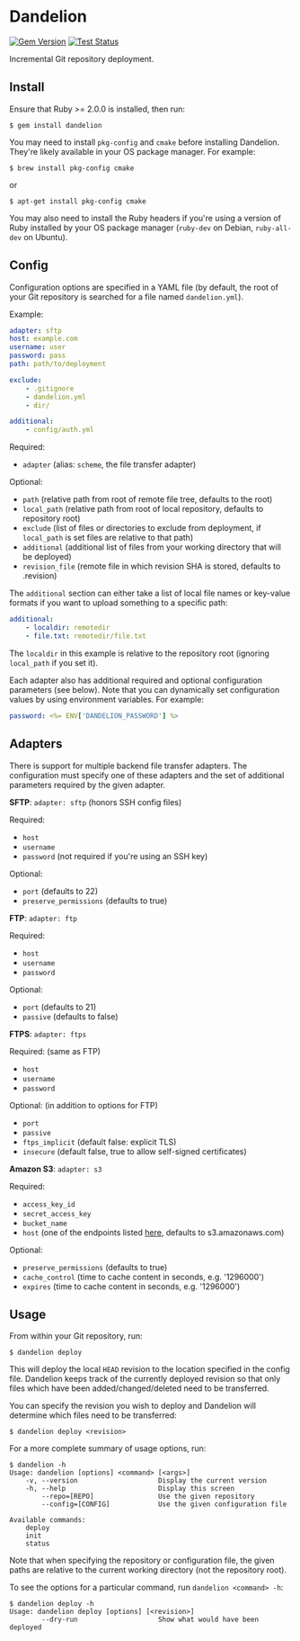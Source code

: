 Dandelion
=========
[![Gem Version](https://badge.fury.io/rb/dandelion.png)](http://badge.fury.io/rb/dandelion)
[![Test Status](https://github.com/scttnlsn/dandelion/actions/workflows/test.yml/badge.svg)](https://github.com/scttnlsn/dandelion/actions/workflows/test.yml)

Incremental Git repository deployment.

Install
-------

Ensure that Ruby >= 2.0.0 is installed, then run:

    $ gem install dandelion

You may need to install `pkg-config` and `cmake` before installing Dandelion.  They're likely available in your OS package manager.  For example:

    $ brew install pkg-config cmake

or

    $ apt-get install pkg-config cmake

You may also need to install the Ruby headers if you're using a version of Ruby installed by your OS package manager (`ruby-dev` on Debian, `ruby-all-dev` on Ubuntu).

Config
------

Configuration options are specified in a YAML file (by default, the root of your
Git repository is searched for a file named `dandelion.yml`).

Example:

```yaml
adapter: sftp
host: example.com
username: user
password: pass
path: path/to/deployment

exclude:
    - .gitignore
    - dandelion.yml
    - dir/

additional:
    - config/auth.yml
```

Required:

 * `adapter` (alias: `scheme`, the file transfer adapter)

Optional:

* `path` (relative path from root of remote file tree, defaults to the root)
* `local_path` (relative path from root of local repository, defaults to repository root)
* `exclude` (list of files or directories to exclude from deployment, if `local_path` is set files are relative to that path)
* `additional` (additional list of files from your working directory that will be deployed)
* `revision_file` (remote file in which revision SHA is stored, defaults to .revision)

The `additional` section can either take a list of local file names or key-value formats if you want to upload something to a specific path:

```yaml
additional:
    - localdir: remotedir
    - file.txt: remotedir/file.txt
```

The `localdir` in this example is relative to the repository root (ignoring `local_path` if you set it).

Each adapter also has additional required and optional configuration parameters (see below).  Note that you can dynamically set configuration values by using environment variables.  For example:

```yaml
password: <%= ENV['DANDELION_PASSWORD'] %>
```

Adapters
--------

There is support for multiple backend file transfer adapters.  The configuration
must specify one of these adapters and the set of additional parameters required
by the given adapter.

**SFTP**: `adapter: sftp` (honors SSH config files)

Required:

 * `host`
 * `username`
 * `password` (not required if you're using an SSH key)

Optional:

 * `port` (defaults to 22)
 * `preserve_permissions` (defaults to true)

**FTP**: `adapter: ftp`

Required:

 * `host`
 * `username`
 * `password`

Optional:

 * `port` (defaults to 21)
 * `passive` (defaults to false)

**FTPS**: `adapter: ftps`

Required: (same as FTP)

 * `host`
 * `username`
 * `password`

Optional: (in addition to options for FTP)

 * `port`
 * `passive`
 * `ftps_implicit` (default false: explicit TLS)
 * `insecure` (default false, true to allow self-signed certificates)

**Amazon S3**: `adapter: s3`

Required:

 * `access_key_id`
 * `secret_access_key`
 * `bucket_name`
 * `host` (one of the endpoints listed [here](http://docs.aws.amazon.com/general/latest/gr/rande.html#s3_region), defaults to s3.amazonaws.com)

Optional:

 * `preserve_permissions` (defaults to true)
 * `cache_control` (time to cache content in seconds, e.g. '1296000')
 * `expires` (time to cache content in seconds, e.g. '1296000')

Usage
-----

From within your Git repository, run:

    $ dandelion deploy

This will deploy the local `HEAD` revision to the location specified in the config
file.  Dandelion keeps track of the currently deployed revision so that only files
which have been added/changed/deleted need to be transferred.

You can specify the revision you wish to deploy and Dandelion will determine which
files need to be transferred:

    $ dandelion deploy <revision>

For a more complete summary of usage options, run:

    $ dandelion -h
    Usage: dandelion [options] <command> [<args>]
        -v, --version                    Display the current version
        -h, --help                       Display this screen
            --repo=[REPO]                Use the given repository
            --config=[CONFIG]            Use the given configuration file

    Available commands:
        deploy
        init
        status

Note that when specifying the repository or configuration file, the given paths
are relative to the current working directory (not the repository root).

To see the options for a particular command, run `dandelion <command> -h`:

    $ dandelion deploy -h
    Usage: dandelion deploy [options] [<revision>]
            --dry-run                    Show what would have been deployed
